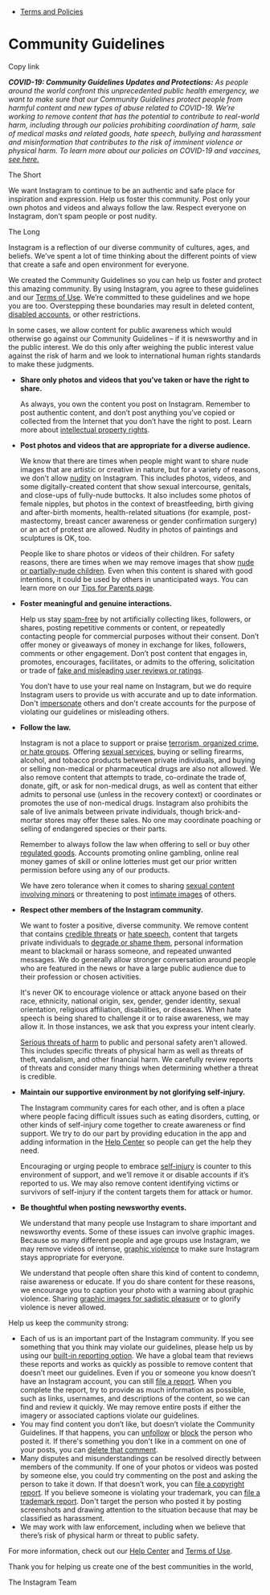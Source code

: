 *   [Terms and Policies](https://help.instagram.com/1417489251945243/?helpref=breadcrumb)

Community Guidelines
====================

Copy link

_**COVID-19: Community Guidelines Updates and Protections:** As people around the world confront this unprecedented public health emergency, we want to make sure that our Community Guidelines protect people from harmful content and new types of abuse related to COVID-19. We’re working to remove content that has the potential to contribute to real-world harm, including through our policies prohibiting coordination of harm, sale of medical masks and related goods, hate speech, bullying and harassment and misinformation that contributes to the risk of imminent violence or physical harm. To learn more about our policies on COVID-19 and vaccines, [see here.](https://help.instagram.com/697825587576762?helpref=faq_content)_

The Short

We want Instagram to continue to be an authentic and safe place for inspiration and expression. Help us foster this community. Post only your own photos and videos and always follow the law. Respect everyone on Instagram, don’t spam people or post nudity.

The Long

Instagram is a reflection of our diverse community of cultures, ages, and beliefs. We’ve spent a lot of time thinking about the different points of view that create a safe and open environment for everyone.

We created the Community Guidelines so you can help us foster and protect this amazing community. By using Instagram, you agree to these guidelines and our [Terms of Use](https://www.instagram.com/legal/terms). We’re committed to these guidelines and we hope you are too. Overstepping these boundaries may result in deleted content, [disabled accounts](https://help.instagram.com/366993040048856?helpref=faq_content), or other restrictions.

In some cases, we allow content for public awareness which would otherwise go against our Community Guidelines – if it is newsworthy and in the public interest. We do this only after weighing the public interest value against the risk of harm and we look to international human rights standards to make these judgments.

*   **Share only photos and videos that you’ve taken or have the right to share.**
    
    As always, you own the content you post on Instagram. Remember to post authentic content, and don’t post anything you’ve copied or collected from the Internet that you don’t have the right to post. Learn more about [intellectual property rights](https://help.instagram.com/126382350847838?helpref=faq_content).
    
*   **Post photos and videos that are appropriate for a diverse audience.**
    
    We know that there are times when people might want to share nude images that are artistic or creative in nature, but for a variety of reasons, we don’t allow [nudity](https://l.instagram.com/?u=https%3A%2F%2Fwww.facebook.com%2Fcommunitystandards%2Fadult_nudity_sexual_activity&e=AT29D6kmWPvPhJQW1rN3dKkhmt521ARqGDkm208HQKuFS8zcWF7sXt2AIraQxcJHw8jKOU4hgN46KqNNZJRXVWDdSGo4FkBY8XTprrJCR8Ds1pV7z37767SjK5Nih2xZTvCNCBFdJ3cgBjoh4YQMBg) on Instagram. This includes photos, videos, and some digitally-created content that show sexual intercourse, genitals, and close-ups of fully-nude buttocks. It also includes some photos of female nipples, but photos in the context of breastfeeding, birth giving and after-birth moments, health-related situations (for example, post-mastectomy, breast cancer awareness or gender confirmation surgery) or an act of protest are allowed. Nudity in photos of paintings and sculptures is OK, too.
    
    People like to share photos or videos of their children. For safety reasons, there are times when we may remove images that show [nude or partially-nude children](https://l.instagram.com/?u=https%3A%2F%2Fwww.facebook.com%2Fcommunitystandards%2Fchild_nudity_sexual_exploitation&e=AT29D6kmWPvPhJQW1rN3dKkhmt521ARqGDkm208HQKuFS8zcWF7sXt2AIraQxcJHw8jKOU4hgN46KqNNZJRXVWDdSGo4FkBY8XTprrJCR8Ds1pV7z37767SjK5Nih2xZTvCNCBFdJ3cgBjoh4YQMBg). Even when this content is shared with good intentions, it could be used by others in unanticipated ways. You can learn more on our [Tips for Parents page](https://help.instagram.com/154475974694511/?helpref=faq_content).
    
*   **Foster meaningful and genuine interactions.**
    
    Help us stay [spam-free](https://l.instagram.com/?u=https%3A%2F%2Fwww.facebook.com%2Fcommunitystandards%2Fspam&e=AT29D6kmWPvPhJQW1rN3dKkhmt521ARqGDkm208HQKuFS8zcWF7sXt2AIraQxcJHw8jKOU4hgN46KqNNZJRXVWDdSGo4FkBY8XTprrJCR8Ds1pV7z37767SjK5Nih2xZTvCNCBFdJ3cgBjoh4YQMBg) by not artificially collecting likes, followers, or shares, posting repetitive comments or content, or repeatedly contacting people for commercial purposes without their consent. Don’t offer money or giveaways of money in exchange for likes, followers, comments or other engagement. Don’t post content that engages in, promotes, encourages, facilitates, or admits to the offering, solicitation or trade of [fake and misleading user reviews or ratings](https://l.instagram.com/?u=https%3A%2F%2Fwww.facebook.com%2Fcommunitystandards%2Ffraud_deception&e=AT29D6kmWPvPhJQW1rN3dKkhmt521ARqGDkm208HQKuFS8zcWF7sXt2AIraQxcJHw8jKOU4hgN46KqNNZJRXVWDdSGo4FkBY8XTprrJCR8Ds1pV7z37767SjK5Nih2xZTvCNCBFdJ3cgBjoh4YQMBg).
    
    You don’t have to use your real name on Instagram, but we do require Instagram users to provide us with accurate and up to date information. Don't [impersonate](https://l.instagram.com/?u=https%3A%2F%2Fwww.facebook.com%2Fcommunitystandards%2Fmisrepresentation&e=AT29D6kmWPvPhJQW1rN3dKkhmt521ARqGDkm208HQKuFS8zcWF7sXt2AIraQxcJHw8jKOU4hgN46KqNNZJRXVWDdSGo4FkBY8XTprrJCR8Ds1pV7z37767SjK5Nih2xZTvCNCBFdJ3cgBjoh4YQMBg) others and don't create accounts for the purpose of violating our guidelines or misleading others.
    
*   **Follow the law.**
    
    Instagram is not a place to support or praise [terrorism, organized crime, or hate groups](https://l.instagram.com/?u=https%3A%2F%2Fwww.facebook.com%2Fcommunitystandards%2Fdangerous_individuals_organizations&e=AT29D6kmWPvPhJQW1rN3dKkhmt521ARqGDkm208HQKuFS8zcWF7sXt2AIraQxcJHw8jKOU4hgN46KqNNZJRXVWDdSGo4FkBY8XTprrJCR8Ds1pV7z37767SjK5Nih2xZTvCNCBFdJ3cgBjoh4YQMBg). Offering [sexual services](https://l.instagram.com/?u=https%3A%2F%2Fwww.facebook.com%2Fcommunitystandards%2Fsexual_solicitation&e=AT29D6kmWPvPhJQW1rN3dKkhmt521ARqGDkm208HQKuFS8zcWF7sXt2AIraQxcJHw8jKOU4hgN46KqNNZJRXVWDdSGo4FkBY8XTprrJCR8Ds1pV7z37767SjK5Nih2xZTvCNCBFdJ3cgBjoh4YQMBg), buying or selling firearms, alcohol, and tobacco products between private individuals, and buying or selling non-medical or pharmaceutical drugs are also not allowed. We also remove content that attempts to trade, co-ordinate the trade of, donate, gift, or ask for non-medical drugs, as well as content that either admits to personal use (unless in the recovery context) or coordinates or promotes the use of non-medical drugs. Instagram also prohibits the sale of live animals between private individuals, though brick-and-mortar stores may offer these sales. No one may coordinate poaching or selling of endangered species or their parts.
    
    Remember to always follow the law when offering to sell or buy other [regulated goods](https://l.instagram.com/?u=https%3A%2F%2Fwww.facebook.com%2Fcommunitystandards%2Fregulated_goods&e=AT29D6kmWPvPhJQW1rN3dKkhmt521ARqGDkm208HQKuFS8zcWF7sXt2AIraQxcJHw8jKOU4hgN46KqNNZJRXVWDdSGo4FkBY8XTprrJCR8Ds1pV7z37767SjK5Nih2xZTvCNCBFdJ3cgBjoh4YQMBg). Accounts promoting online gambling, online real money games of skill or online lotteries must get our prior written permission before using any of our products.
    
    We have zero tolerance when it comes to sharing [sexual content involving minors](https://l.instagram.com/?u=https%3A%2F%2Fwww.facebook.com%2Fcommunitystandards%2Fchild_nudity_sexual_exploitation&e=AT29D6kmWPvPhJQW1rN3dKkhmt521ARqGDkm208HQKuFS8zcWF7sXt2AIraQxcJHw8jKOU4hgN46KqNNZJRXVWDdSGo4FkBY8XTprrJCR8Ds1pV7z37767SjK5Nih2xZTvCNCBFdJ3cgBjoh4YQMBg) or threatening to post [intimate images](https://l.instagram.com/?u=https%3A%2F%2Fwww.facebook.com%2Fcommunitystandards%2Fsexual_exploitation_adults&e=AT29D6kmWPvPhJQW1rN3dKkhmt521ARqGDkm208HQKuFS8zcWF7sXt2AIraQxcJHw8jKOU4hgN46KqNNZJRXVWDdSGo4FkBY8XTprrJCR8Ds1pV7z37767SjK5Nih2xZTvCNCBFdJ3cgBjoh4YQMBg) of others.
    
*   **Respect other members of the Instagram community.**
    
    We want to foster a positive, diverse community. We remove content that contains [credible threats](https://l.instagram.com/?u=https%3A%2F%2Fwww.facebook.com%2Fcommunitystandards%2Fcredible_violence&e=AT29D6kmWPvPhJQW1rN3dKkhmt521ARqGDkm208HQKuFS8zcWF7sXt2AIraQxcJHw8jKOU4hgN46KqNNZJRXVWDdSGo4FkBY8XTprrJCR8Ds1pV7z37767SjK5Nih2xZTvCNCBFdJ3cgBjoh4YQMBg) or [hate speech](https://l.instagram.com/?u=https%3A%2F%2Fwww.facebook.com%2Fcommunitystandards%2Fhate_speech&e=AT29D6kmWPvPhJQW1rN3dKkhmt521ARqGDkm208HQKuFS8zcWF7sXt2AIraQxcJHw8jKOU4hgN46KqNNZJRXVWDdSGo4FkBY8XTprrJCR8Ds1pV7z37767SjK5Nih2xZTvCNCBFdJ3cgBjoh4YQMBg), content that targets private individuals to [degrade or shame them](https://l.instagram.com/?u=https%3A%2F%2Fwww.facebook.com%2Fcommunitystandards%2Fbullying&e=AT29D6kmWPvPhJQW1rN3dKkhmt521ARqGDkm208HQKuFS8zcWF7sXt2AIraQxcJHw8jKOU4hgN46KqNNZJRXVWDdSGo4FkBY8XTprrJCR8Ds1pV7z37767SjK5Nih2xZTvCNCBFdJ3cgBjoh4YQMBg), personal information meant to blackmail or harass someone, and repeated unwanted messages. We do generally allow stronger conversation around people who are featured in the news or have a large public audience due to their profession or chosen activities.
    
    It's never OK to encourage violence or attack anyone based on their race, ethnicity, national origin, sex, gender, gender identity, sexual orientation, religious affiliation, disabilities, or diseases. When hate speech is being shared to challenge it or to raise awareness, we may allow it. In those instances, we ask that you express your intent clearly.
    
    [Serious threats of harm](https://l.instagram.com/?u=https%3A%2F%2Fwww.facebook.com%2Fcommunitystandards%2Fcredible_violence&e=AT29D6kmWPvPhJQW1rN3dKkhmt521ARqGDkm208HQKuFS8zcWF7sXt2AIraQxcJHw8jKOU4hgN46KqNNZJRXVWDdSGo4FkBY8XTprrJCR8Ds1pV7z37767SjK5Nih2xZTvCNCBFdJ3cgBjoh4YQMBg) to public and personal safety aren't allowed. This includes specific threats of physical harm as well as threats of theft, vandalism, and other financial harm. We carefully review reports of threats and consider many things when determining whether a threat is credible.
    
*   **Maintain our supportive environment by not glorifying self-injury.**
    
    The Instagram community cares for each other, and is often a place where people facing difficult issues such as eating disorders, cutting, or other kinds of self-injury come together to create awareness or find support. We try to do our part by providing education in the app and adding information in the [Help Center](https://help.instagram.com/) so people can get the help they need.
    
    Encouraging or urging people to embrace [self-injury](https://l.instagram.com/?u=https%3A%2F%2Fwww.facebook.com%2Fcommunitystandards%2Fsuicide_self_injury_violence&e=AT29D6kmWPvPhJQW1rN3dKkhmt521ARqGDkm208HQKuFS8zcWF7sXt2AIraQxcJHw8jKOU4hgN46KqNNZJRXVWDdSGo4FkBY8XTprrJCR8Ds1pV7z37767SjK5Nih2xZTvCNCBFdJ3cgBjoh4YQMBg) is counter to this environment of support, and we’ll remove it or disable accounts if it’s reported to us. We may also remove content identifying victims or survivors of self-injury if the content targets them for attack or humor.
    
*   **Be thoughtful when posting newsworthy events.**
    
    We understand that many people use Instagram to share important and newsworthy events. Some of these issues can involve graphic images. Because so many different people and age groups use Instagram, we may remove videos of intense, [graphic violence](https://l.instagram.com/?u=https%3A%2F%2Fwww.facebook.com%2Fcommunitystandards%2Fgraphic_violence&e=AT29D6kmWPvPhJQW1rN3dKkhmt521ARqGDkm208HQKuFS8zcWF7sXt2AIraQxcJHw8jKOU4hgN46KqNNZJRXVWDdSGo4FkBY8XTprrJCR8Ds1pV7z37767SjK5Nih2xZTvCNCBFdJ3cgBjoh4YQMBg) to make sure Instagram stays appropriate for everyone.
    
    We understand that people often share this kind of content to condemn, raise awareness or educate. If you do share content for these reasons, we encourage you to caption your photo with a warning about graphic violence. Sharing [graphic images for sadistic pleasure](https://l.instagram.com/?u=https%3A%2F%2Fwww.facebook.com%2Fcommunitystandards%2Fcruel_insensitive&e=AT29D6kmWPvPhJQW1rN3dKkhmt521ARqGDkm208HQKuFS8zcWF7sXt2AIraQxcJHw8jKOU4hgN46KqNNZJRXVWDdSGo4FkBY8XTprrJCR8Ds1pV7z37767SjK5Nih2xZTvCNCBFdJ3cgBjoh4YQMBg) or to glorify violence is never allowed.
    

Help us keep the community strong:

*   Each of us is an important part of the Instagram community. If you see something that you think may violate our guidelines, please help us by using our [built-in reporting option](https://help.instagram.com/165828726894770?helpref=faq_content). We have a global team that reviews these reports and works as quickly as possible to remove content that doesn’t meet our guidelines. Even if you or someone you know doesn’t have an Instagram account, you can still [file a report](https://help.instagram.com/contact/383679321740945). When you complete the report, try to provide as much information as possible, such as links, usernames, and descriptions of the content, so we can find and review it quickly. We may remove entire posts if either the imagery or associated captions violate our guidelines.
*   You may find content you don’t like, but doesn’t violate the Community Guidelines. If that happens, you can [unfollow](https://help.instagram.com/286340048138725?helpref=faq_content) or [block](https://help.instagram.com/426700567389543/?helpref=faq_content) the person who posted it. If there's something you don't like in a comment on one of your posts, you can [delete that comment](https://help.instagram.com/289098941190483?helpref=faq_content).
*   Many disputes and misunderstandings can be resolved directly between members of the community. If one of your photos or videos was posted by someone else, you could try commenting on the post and asking the person to take it down. If that doesn’t work, you can [file a copyright report](https://help.instagram.com/126382350847838?helpref=faq_content). If you believe someone is violating your trademark, you can [file a trademark report](https://help.instagram.com/222826637847963?helpref=faq_content). Don't target the person who posted it by posting screenshots and drawing attention to the situation because that may be classified as harassment.
*   We may work with law enforcement, including when we believe that there’s risk of physical harm or threat to public safety.

For more information, check out our [Help Center](https://help.instagram.com/) and [Terms of Use](https://l.instagram.com/?u=http%3A%2F%2Finstagram.com%2Flegal%2Fterms%2F%23&e=AT29D6kmWPvPhJQW1rN3dKkhmt521ARqGDkm208HQKuFS8zcWF7sXt2AIraQxcJHw8jKOU4hgN46KqNNZJRXVWDdSGo4FkBY8XTprrJCR8Ds1pV7z37767SjK5Nih2xZTvCNCBFdJ3cgBjoh4YQMBg).

Thank you for helping us create one of the best communities in the world,

The Instagram Team